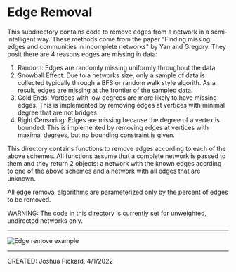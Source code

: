 # Edge Removal

This subdirectory contains code to remove edges from a network in a semi-intelligent
way. These methods come from the paper "Finding missing edges and communities
in incomplete networks" by Yan and Gregory. They posit there are 4 reasons
edges are missing in data:

1. Random: Edges are randomly missing uniformly throughout the data
2. Snowball Effect: Due to a networks size, only a sample of data is collected typically through a BFS or random walk style algorith. As a result, edges are missing at the frontier of the sampled data.
3. Cold Ends: Vertices with low degrees are more likely to have missing edges. This is implemented by removing edges at vertices with minimal degree that are not bridges.
4. Right Censoring: Edges are missing because the degree of a vertex is bounded. This is implemented by removing edges at vertices with maximal degrees, but no bounding constraint is given.

This directory contains functions to remove edges according to each of the
above schemes. All functions assume that a complete network is passed to them
and they return 2 objects: a network with the known edges accrding to one of
the above schemes and a network with all edges that are unknown.

All edge removal algorithms are parameterized only by the percent of edges to be removed.

WARNING: The code in this directory is currently set for unweighted, undirected
networks only.

---
![Edge remove example](https://github.com/Jpickard1/MissingData/blob/main/Code/edge_removal/edge%20removal%20methods.png?raw=true)

---
CREATED: Joshua Pickard, 4/1/2022
